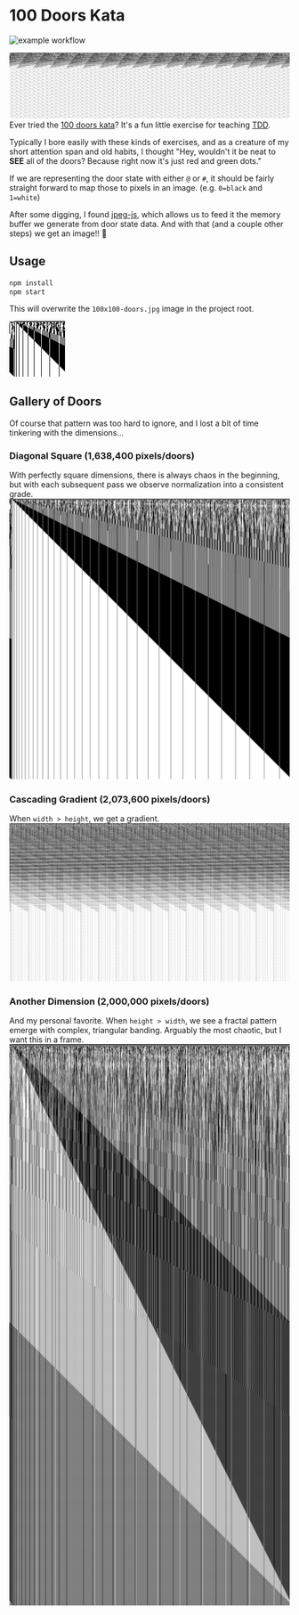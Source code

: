 # 100 Doors Kata
![example workflow](https://github.com/dfederspiel/100-doors-kata/actions/workflows/main.yml/badge.svg)

![1280x300 image](/1280x300-doors.jpg)  
Ever tried the [100 doors kata](https://rosettacode.org/wiki/100_doors)?  It's a fun little exercise for teaching [TDD](https://en.wikipedia.org/wiki/Test-driven_development).

Typically I bore easily with these kinds of exercises, and as a creature of my short attention span and old habits, I thought "Hey, wouldn't it be neat to **SEE** all of the doors? Because right now it's just red and green dots."  

If we are representing the door state with either `@` or `#`, it should be fairly straight forward to map those to pixels in an image. (e.g. `0=black` and `1=white`)

After some digging, I found [jpeg-js](https://www.npmjs.com/package/jpeg-js), which allows us to feed it the memory buffer we generate from door state data. And with that (and a couple other steps) we get an image!! 🚀

## Usage
```
npm install
npm start
```

This will overwrite the `100x100-doors.jpg` image in the project root.  

![Default 100x100 image](/100x100-doors.jpg)


## Gallery of Doors
Of course that pattern was too hard to ignore, and I lost a bit of time tinkering with the dimensions...

### **Diagonal Square** (1,638,400 pixels/doors)  
With perfectly square dimensions, there is always chaos in the beginning, but with each subsequent pass we observe normalization into a consistent grade.
![1280x1280 image](/1280x1280-doors.jpg)

### **Cascading Gradient** (2,073,600 pixels/doors)  
When `width > height`, we get a gradient.
![1920x1080 image](/1920x1080-doors.jpg)

### **Another Dimension** (2,000,000 pixels/doors)  
And my personal favorite. When `height > width`, we see a fractal pattern emerge with complex, triangular banding. Arguably the most chaotic, but I want this in a frame.
![1000x2000 image](/1000x2000-doors.jpg)


